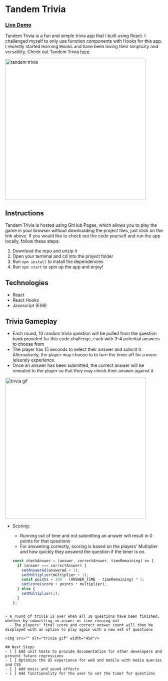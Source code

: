 # Tandem Trivia 
### [Live Demo](https://gordybullen.github.io/tandem-trivia/)
Tandem Trivia is a fun and simple trivia app that I built using React. I challenged myself to only use function components with Hooks for this app. I recently started learning Hooks and have been loving their simplicity and versatility. Check out Tandem Trivia [here](https://gordybullen.github.io/tandem-trivia/).

<img src="" alt="tandem trivia" width="450"/>

## Instructions
Tandem Trivia is hosted using GitHub Pages, which allows you to play the game in your browser without downloading the project files, just click on the link above. 
If you would like to check out the code yourself and run the app locally, follow these steps:
1. Download the repo and unzip it
2. Open your terminal and cd into the project folder
3. Run ```npm install``` to install the dependencies
4. Run ```npm start``` to spin up the app and enjoy!

## Technologies
- React
- React Hooks
- Javascript (ES6)

## Trivia Gameplay
- Each round, 10 random trivia question will be pulled from the question bank provided for this code challenge, each with 3-4 potential answers to choose from
- The player has 15 seconds to select their answer and submit it. Alternatively, the player may choose to to turn the timer off for a more leisurely experience.
- Once an answer has been submitted, the correct answer will be revealed to the player so that they may check their answer against it

<img src="" alt="trivia gif" width="450"/>

- Scoring: 
  - Running out of time and not submitting an answer will result in 0 points for that questions
  - For answering correctly, scoring is based on the players' Multiplier and how quickly they answerd the question if the timer is on.
  
  ``` javascript
  const checkAnswer = (answer, correctAnswer, timeRemaining) => {
    if (answer === correctAnswer) {
      setAnswered(answered + 1);
      setMultiplier(multiplier + 1);
      const points = 100 - (ANSWER_TIME - timeRemaining) * 5;
      setScore(score + points * multiplier);
    } else {
      setMultiplier(1);
    }
  };
```

- A round of trivia is over when all 10 questions have been finished, whether by submitting an answer or time running out
  - The players' final score and correct answer count will then be displayed with an option to play again with a new set of questions
  
<img src="" alt="trivia gif" width="450"/>

## Next Steps
- [ ] Add unit tests to provide documentation for other developers and prevent future regressions
- [ ] Optimize the UI experience for web and mobile with media queries and CSS
- [ ] Add music and sound effects
- [ ] Add functionality for the user to set the timer for questions
